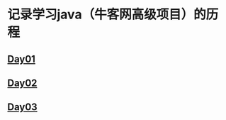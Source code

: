 # 记录学习java（牛客网高级项目）的历程

## [Day01](https://github.com/CodeTxp/WenDa/blob/master/note/Day01.md)

## [Day02](https://github.com/CodeTxp/WenDa/blob/master/note/Day02.md)

## [Day03](https://github.com/CodeTxp/WenDa/blob/master/note/Day03.md)
